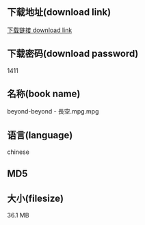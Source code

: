 ## 下载地址(download link)
[下载链接 download link](https://voluble-croquembouche-d321dc.netlify.app/?s=beyond-beyond+-+%E9%95%B7%E7%A9%BA.mpg)

## 下载密码(download password)
1411

## 名称(book name)
beyond-beyond - 長空.mpg.mpg

## 语言(language)
chinese

## MD5


## 大小(filesize)
36.1 MB
